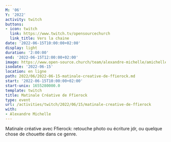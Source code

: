 ```yaml
---
M: '06'
Y: '2022'
activity: twitch
buttons:
- icon: twitch
  link: https://www.twitch.tv/opensourcechurch
  link_title: Vers la chaine
date: '2022-06-15T10:00:00+02:00'
display: light
duration: '2:00:00'
end: '2022-06-15T12:00:00+02:00'
image: https://www.open-source.church/team/alexandre-michelle/amichelle.jpg
isodate: '2022-06-15'
location: en ligne
path: 2022/06/2022-06-15-matinale-creative-de-ffierock.md
start: '2022-06-15T10:00:00+02:00'
start-unix: 1655280000.0
template: twitch
title: Matinale Créative de Ffierock
type: event
url: /activities/twitch/2022/06/15/matinale-creative-de-ffierock
with:
- Alexandre Michelle
---
```

Matinale créative avec Ffierock: retouche photo ou écriture jdr, ou quelque chose de chouette dans ce genre.